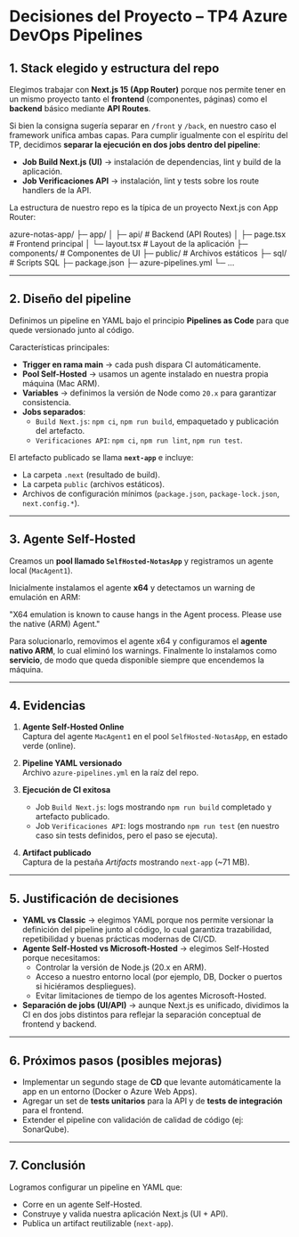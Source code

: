 # Decisiones del Proyecto – TP4 Azure DevOps Pipelines

## 1. Stack elegido y estructura del repo

Elegimos trabajar con **Next.js 15 (App Router)** porque nos permite tener en un mismo proyecto tanto el **frontend** (componentes, páginas) como el **backend** básico mediante **API Routes**.  

Si bien la consigna sugería separar en `/front` y `/back`, en nuestro caso el framework unifica ambas capas. Para cumplir igualmente con el espíritu del TP, decidimos **separar la ejecución en dos jobs dentro del pipeline**:
- **Job Build Next.js (UI)** → instalación de dependencias, lint y build de la aplicación.
- **Job Verificaciones API** → instalación, lint y tests sobre los route handlers de la API.

La estructura de nuestro repo es la típica de un proyecto Next.js con App Router:

azure-notas-app/
├─ app/
│   ├─ api/        # Backend (API Routes)
│   ├─ page.tsx    # Frontend principal
│   └─ layout.tsx  # Layout de la aplicación
├─ components/     # Componentes de UI
├─ public/         # Archivos estáticos
├─ sql/            # Scripts SQL
├─ package.json
├─ azure-pipelines.yml
└─ …

---

## 2. Diseño del pipeline

Definimos un pipeline en YAML bajo el principio **Pipelines as Code** para que quede versionado junto al código.  

Características principales:
- **Trigger en rama main** → cada push dispara CI automáticamente.
- **Pool Self-Hosted** → usamos un agente instalado en nuestra propia máquina (Mac ARM).
- **Variables** → definimos la versión de Node como `20.x` para garantizar consistencia.
- **Jobs separados**:
  - `Build Next.js`: `npm ci`, `npm run build`, empaquetado y publicación del artefacto.
  - `Verificaciones API`: `npm ci`, `npm run lint`, `npm run test`.

El artefacto publicado se llama **`next-app`** e incluye:
- La carpeta `.next` (resultado de build).
- La carpeta `public` (archivos estáticos).
- Archivos de configuración mínimos (`package.json`, `package-lock.json`, `next.config.*`).

---

## 3. Agente Self-Hosted

Creamos un **pool llamado `SelfHosted-NotasApp`** y registramos un agente local (`MacAgent1`).  

Inicialmente instalamos el agente **x64** y detectamos un warning de emulación en ARM: 

"X64 emulation is known to cause hangs in the Agent process. Please use the native (ARM) Agent."

Para solucionarlo, removimos el agente x64 y configuramos el **agente nativo ARM**, lo cual eliminó los warnings. Finalmente lo instalamos como **servicio**, de modo que queda disponible siempre que encendemos la máquina.

---

## 4. Evidencias

1. **Agente Self-Hosted Online**  
   Captura del agente `MacAgent1` en el pool `SelfHosted-NotasApp`, en estado verde (online).

2. **Pipeline YAML versionado**  
   Archivo `azure-pipelines.yml` en la raíz del repo.

3. **Ejecución de CI exitosa**  
   - Job `Build Next.js`: logs mostrando `npm run build` completado y artefacto publicado.  
   - Job `Verificaciones API`: logs mostrando `npm run test` (en nuestro caso sin tests definidos, pero el paso se ejecuta).  

4. **Artifact publicado**  
   Captura de la pestaña *Artifacts* mostrando `next-app` (~71 MB).

---

## 5. Justificación de decisiones

- **YAML vs Classic** → elegimos YAML porque nos permite versionar la definición del pipeline junto al código, lo cual garantiza trazabilidad, repetibilidad y buenas prácticas modernas de CI/CD.
- **Agente Self-Hosted vs Microsoft-Hosted** → elegimos Self-Hosted porque necesitamos:
  - Controlar la versión de Node.js (20.x en ARM).  
  - Acceso a nuestro entorno local (por ejemplo, DB, Docker o puertos si hiciéramos despliegues).  
  - Evitar limitaciones de tiempo de los agentes Microsoft-Hosted.
- **Separación de jobs (UI/API)** → aunque Next.js es unificado, dividimos la CI en dos jobs distintos para reflejar la separación conceptual de frontend y backend.

---

## 6. Próximos pasos (posibles mejoras)

- Implementar un segundo stage de **CD** que levante automáticamente la app en un entorno (Docker o Azure Web Apps).  
- Agregar un set de **tests unitarios** para la API y de **tests de integración** para el frontend.  
- Extender el pipeline con validación de calidad de código (ej: SonarQube).

---

## 7. Conclusión

Logramos configurar un pipeline en YAML que:
- Corre en un agente Self-Hosted.  
- Construye y valida nuestra aplicación Next.js (UI + API).  
- Publica un artifact reutilizable (`next-app`).  

